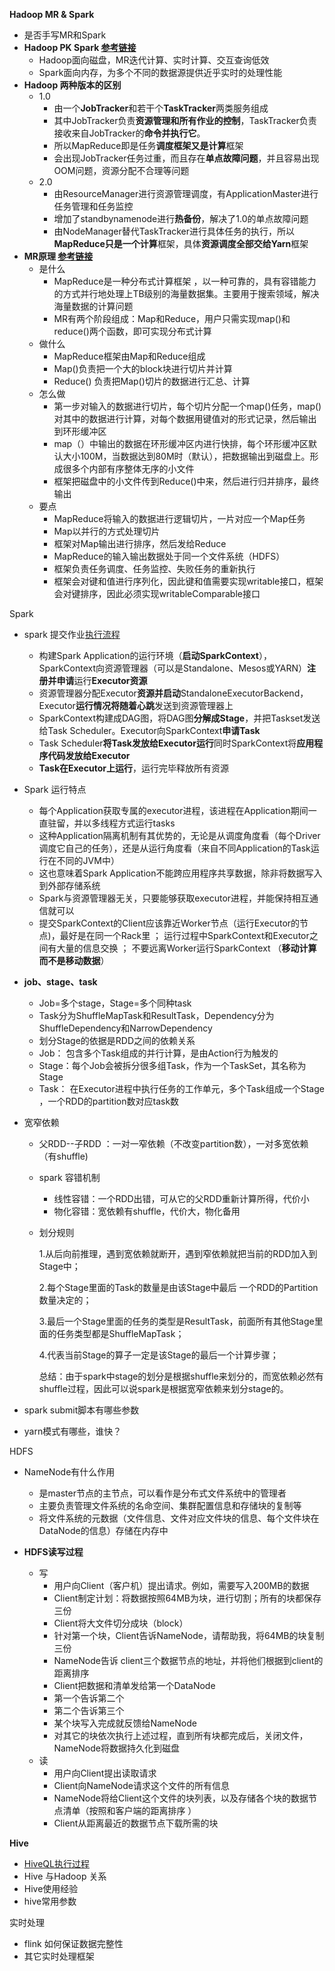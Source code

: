 **Hadoop MR & Spark**

- 是否手写MR和Spark
- **Hadoop PK Spark <a href = ' https://www.zhihu.com/question/23036370 '>参考链接</a>**
  - Hadoop面向磁盘，MR迭代计算、实时计算、交互查询低效
  - Spark面向内存，为多个不同的数据源提供近乎实时的处理性能
- **Hadoop 两种版本的区别**
  - 1.0
    -  由一个**JobTracker**和若干个**TaskTracker**两类服务组成
    - 其中JobTracker负责**资源管理和所有作业的控制**，TaskTracker负责接收来自JobTracker的**命令并执行它**。
    - 所以MapReduce即是任务**调度框架又是计算**框架
    - 会出现JobTracker任务过重，而且存在**单点故障问题**，并且容易出现OOM问题，资源分配不合理等问题 
  - 2.0
    -  由ResourceManager进行资源管理调度，有ApplicationMaster进行任务管理和任务监控
    -  增加了standbynamenode进行**热备份**，解决了1.0的单点故障问题
    - 由NodeManager替代TaskTracker进行具体任务的执行，所以**MapReduce只是一个计算**框架，具体**资源调度全部交给Yarn**框架 
- **MR原理 <a href = ' https://zhuanlan.zhihu.com/p/62135686 '>参考链接</a>**
  - 是什么
    -  MapReduce是一种分布式计算框架 ，以一种可靠的，具有容错能力的方式并行地处理上TB级别的海量数据集。主要用于搜索领域，解决海量数据的计算问题
    -  MR有两个阶段组成：Map和Reduce，用户只需实现map()和reduce()两个函数，即可实现分布式计算
  - 做什么
    - MapReduce框架由Map和Reduce组成
    - Map()负责把一个大的block块进行切片并计算
    - Reduce() 负责把Map()切片的数据进行汇总、计算
  - 怎么做
    - 第一步对输入的数据进行切片，每个切片分配一个map()任务，map()对其中的数据进行计算，对每个数据用键值对的形式记录，然后输出到环形缓冲区
    - map（）中输出的数据在环形缓冲区内进行快排，每个环形缓冲区默认大小100M，当数据达到80M时（默认），把数据输出到磁盘上。形成很多个内部有序整体无序的小文件
    - 框架把磁盘中的小文件传到Reduce()中来，然后进行归并排序，最终输出
  - 要点
    - MapReduce将输入的数据进行逻辑切片，一片对应一个Map任务
    - Map以并行的方式处理切片
    - 框架对Map输出进行排序，然后发给Reduce
    - MapReduce的输入输出数据处于同一个文件系统（HDFS）
    - 框架负责任务调度、任务监控、失败任务的重新执行
    - 框架会对键和值进行序列化，因此键和值需要实现writable接口，框架会对键排序，因此必须实现writableComparable接口

Spark

- spark 提交作业[执行流程](https://www.cnblogs.com/frankdeng/p/9301485.html)

  -  构建Spark Application的运行环境（**启动SparkContext**），SparkContext向资源管理器（可以是Standalone、Mesos或YARN）**注册并申请**运行**Executor资源** 
  -  资源管理器分配Executor**资源并启动**StandaloneExecutorBackend，Executor**运行情况将随着心跳**发送到资源管理器上 
  -  SparkContext构建成DAG图，将DAG图**分解成Stage**，并把Taskset发送给Task Scheduler。Executor向SparkContext**申请Task** 
  -  Task Scheduler**将Task发放给Executor运行**同时SparkContext将**应用程序代码发放给Executor**
  -  **Task在Executor上运行**，运行完毕释放所有资源

- Spark 运行特点

  -  每个Application获取专属的executor进程，该进程在Application期间一直驻留，并以多线程方式运行tasks 
  -  这种Application隔离机制有其优势的，无论是从调度角度看（每个Driver调度它自己的任务），还是从运行角度看（来自不同Application的Task运行在不同的JVM中）
  - 这也意味着Spark Application不能跨应用程序共享数据，除非将数据写入到外部存储系统
  -  Spark与资源管理器无关，只要能够获取executor进程，并能保持相互通信就可以 
  -  提交SparkContext的Client应该靠近Worker节点（运行Executor的节点)，最好是在同一个Rack里 ； 运行过程中SparkContext和Executor之间有大量的信息交换 ； 不要远离Worker运行SparkContext （**移动计算而不是移动数据**）

- **job、stage、task**

  -  Job=多个stage，Stage=多个同种task
  -  Task分为ShuffleMapTask和ResultTask，Dependency分为ShuffleDependency和NarrowDependency 
  -  划分Stage的依据是RDD之间的依赖关系 
  -  Job：    包含多个Task组成的并行计算，是由Action行为触发的 
  -  Stage：每个Job会被拆分很多组Task，作为一个TaskSet，其名称为Stage 
  -  Task：  在Executor进程中执行任务的工作单元，多个Task组成一个Stage ，一个RDD的partition数对应task数

- 宽窄依赖

  - 父RDD--子RDD ：一对一窄依赖（不改变partition数），一对多宽依赖（有shuffle)

  - spark 容错机制

    - 线性容错：一个RDD出错，可从它的父RDD重新计算所得，代价小
    - 物化容错：宽依赖有shuffle，代价大，物化备用

  - 划分规则

    1.从后向前推理，遇到宽依赖就断开，遇到窄依赖就把当前的RDD加入到Stage中；

    2.每个Stage里面的Task的数量是由该Stage中最后 一个RDD的Partition数量决定的；

    3.最后一个Stage里面的任务的类型是ResultTask，前面所有其他Stage里面的任务类型都是ShuffleMapTask；

    4.代表当前Stage的算子一定是该Stage的最后一个计算步骤；

    总结：由于spark中stage的划分是根据shuffle来划分的，而宽依赖必然有shuffle过程，因此可以说spark是根据宽窄依赖来划分stage的。

- spark submit脚本有哪些参数

- yarn模式有哪些，谁快？

HDFS

- NameNode有什么作用
  - 是master节点的主节点，可以看作是分布式文件系统中的管理者
  - 主要负责管理文件系统的名命空间、集群配置信息和存储块的复制等
  - 将文件系统的元数据（文件信息、文件对应文件块的信息、每个文件块在DataNode的信息）存储在内存中

- **HDFS读写过程**
  - 写
    -  用户向Client（客户机）提出请求。例如，需要写入200MB的数据 
    -  Client制定计划：将数据按照64MB为块，进行切割；所有的块都保存三份 
    -  Client将大文件切分成块（block）
    -  针对第一个块，Client告诉NameNode，请帮助我，将64MB的块复制三份 
    - NameNode告诉 client三个数据节点的地址，并将他们根据到client的距离排序
    -  Client把数据和清单发给第一个DataNode
    - 第一个告诉第二个
    - 第二个告诉第三个
    - 某个块写入完成就反馈给NameNode
    - 对其它的块依次执行上述过程，直到所有块都完成后，关闭文件，NameNode将数据持久化到磁盘
  - 读
    -  用户向Client提出读取请求
    -  Client向NameNode请求这个文件的所有信息 
    -  NameNode将给Client这个文件的块列表，以及存储各个块的数据节点清单（按照和客户端的距离排序 ）
    -  Client从距离最近的数据节点下载所需的块 

**Hive**

- [HiveQL执行过程](https://note.youdao.com/ynoteshare1/index.html?id=352829ceba3fe8181be1e10e714d1e72)
- Hive 与Hadoop 关系
- Hive使用经验
- hive常用参数

实时处理

- flink 如何保证数据完整性
- 其它实时处理框架